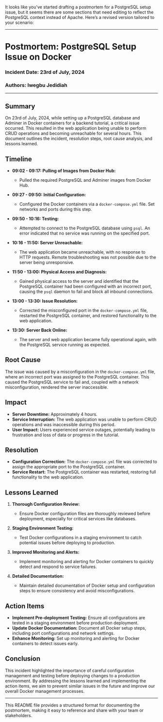 It looks like you've started drafting a postmortem for a PostgreSQL setup issue, but it seems there are some sections that need editing to reflect the PostgreSQL context instead of Apache. Here’s a revised version tailored to your scenario:

---

# **Postmortem: PostgreSQL Setup Issue on Docker**

### **Incident Date:** 23rd of July, 2024  
### **Authors:** Iwegbu Jedidiah

---

## **Summary**

On 23rd of July, 2024, while setting up a PostgreSQL database and Adminer in Docker containers for a backend tutorial, a critical issue occurred. This resulted in the web application being unable to perform CRUD operations and becoming unreachable for several hours. This document outlines the incident, resolution steps, root cause analysis, and lessons learned.

## **Timeline**

- **09:02 - 09:17: Pulling of Images from Docker Hub:**
  - Pulled the required PostgreSQL and Adminer images from Docker Hub.

- **09:27 - 09:50: Initial Configuration:**
  - Configured the Docker containers via a `docker-compose.yml` file. Set networks and ports during this step.

- **09:50 - 10:16: Testing:**
  - Attempted to connect to the PostgreSQL database using `psql`. An error indicated that no service was running on the specified port.

- **10:16 - 11:50: Server Unreachable:**
  - The web application became unreachable, with no response to HTTP requests. Remote troubleshooting was not possible due to the server being unresponsive.

- **11:50 - 13:00: Physical Access and Diagnosis:**
  - Gained physical access to the server and identified that the PostgreSQL container had been configured with an incorrect port, causing the `psql` daemon to fail and block all inbound connections.

- **13:00 - 13:30: Issue Resolution:**
  - Corrected the misconfigured port in the `docker-compose.yml` file, restarted the PostgreSQL container, and restored functionality to the web application.

- **13:30: Server Back Online:**
  - The server and web application became fully operational again, with the PostgreSQL service running as expected.

## **Root Cause**

The issue was caused by a misconfiguration in the `docker-compose.yml` file, where an incorrect port was assigned to the PostgreSQL container. This caused the PostgreSQL service to fail and, coupled with a network misconfiguration, rendered the server inaccessible.

## **Impact**

- **Server Downtime:** Approximately 4 hours.
- **Service Interruption:** The web application was unable to perform CRUD operations and was inaccessible during this period.
- **User Impact:** Users experienced service outages, potentially leading to frustration and loss of data or progress in the tutorial.

## **Resolution**

- **Configuration Correction:** The `docker-compose.yml` file was corrected to assign the appropriate port to the PostgreSQL container.
- **Service Restart:** The PostgreSQL container was restarted, restoring full functionality to the web application.

## **Lessons Learned**

1. **Thorough Configuration Review:**
   - Ensure Docker configuration files are thoroughly reviewed before deployment, especially for critical services like databases.

2. **Staging Environment Testing:**
   - Test Docker configurations in a staging environment to catch potential issues before deploying to production.

3. **Improved Monitoring and Alerts:**
   - Implement monitoring and alerting for Docker containers to quickly detect and respond to service failures.

4. **Detailed Documentation:**
   - Maintain detailed documentation of Docker setup and configuration steps to ensure consistency and avoid misconfigurations.

## **Action Items**

- **Implement Pre-deployment Testing:** Ensure all configurations are tested in a staging environment before production deployment.
- **Update Docker Documentation:** Document all Docker setup steps, including port configurations and network settings.
- **Enhance Monitoring:** Set up monitoring and alerting for Docker containers to detect issues early.

## **Conclusion**

This incident highlighted the importance of careful configuration management and testing before deploying changes to a production environment. By addressing the lessons learned and implementing the action items, we aim to prevent similar issues in the future and improve our overall Docker management processes.

---

This README file provides a structured format for documenting the postmortem, making it easy to reference and share with your team or stakeholders.